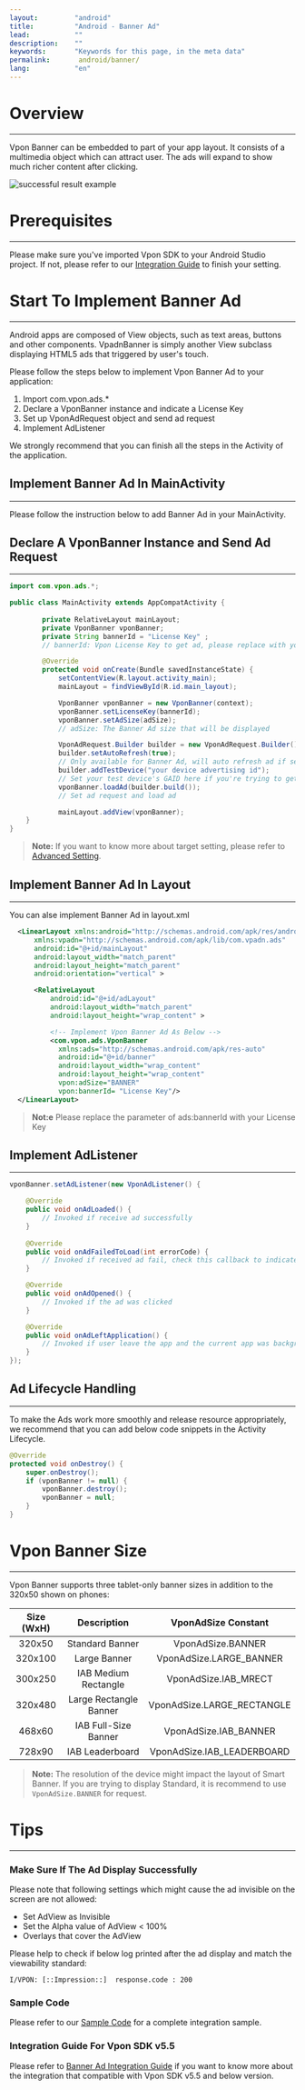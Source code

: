 ```yaml
---
layout:         "android"
title:          "Android - Banner Ad"
lead:           ""
description:    ""
keywords:       "Keywords for this page, in the meta data"
permalink:       android/banner/
lang:           "en"
---
```

# Overview
---
Vpon Banner can be embedded to part of your app layout. It consists of a multimedia object which can attract user. The ads will expand to show much richer content after clicking.

<img class="width-300" src="{{site.imgurl}}/Android_Banner.png" alt="successful result example">

# Prerequisites
---
Please make sure you've imported Vpon SDK to your Android Studio project. If not, please refer to our [Integration Guide]({{site.baseurl}}/android/integration-guide/) to finish your setting.

# Start To Implement Banner Ad
---
Android apps are composed of View objects, such as text areas, buttons and other components. VpadnBanner is simply another View subclass displaying HTML5 ads that triggered by user's touch.

Please follow the steps below to implement Vpon Banner Ad to your application:

1. Import com.vpon.ads.*
2. Declare a VponBanner instance and indicate a License Key
3. Set up VponAdRequest object and send ad request
4. Implement AdListener

We strongly recommend that you can finish all the steps in the Activity of the application.

## Implement Banner Ad In MainActivity
---
Please follow the instruction below to add Banner Ad in your MainActivity.

## Declare A VponBanner Instance and Send Ad Request
---
```java
import com.vpon.ads.*;

public class MainActivity extends AppCompatActivity {
        
        private RelativeLayout mainLayout;
        private VponBanner vponBanner;
        private String bannerId = "License Key" ;
        // bannerId: Vpon License Key to get ad, please replace with your own one

        @Override
  	    protected void onCreate(Bundle savedInstanceState) {
            setContentView(R.layout.activity_main);
            mainLayout = findViewById(R.id.main_layout);

            VponBanner vponBanner = new VponBanner(context);
            vponBanner.setLicenseKey(bannerId);
            vponBanner.setAdSize(adSize);
            // adSize: The Banner Ad size that will be displayed

            VponAdRequest.Builder builder = new VponAdRequest.Builder();
            builder.setAutoRefresh(true);
            // Only available for Banner Ad, will auto refresh ad if set true
            builder.addTestDevice("your device advertising id");
            // Set your test device's GAID here if you're trying to get Vpon test ad
            vponBanner.loadAd(builder.build());
            // Set ad request and load ad

            mainLayout.addView(vponBanner);
  	}
}
```

>**Note:** If you want to know more about target setting, please refer to [Advanced Setting](../advanced).


## Implement Banner Ad In Layout
---
You can alse implement Banner Ad in layout.xml

``` xml
  <LinearLayout xmlns:android="http://schemas.android.com/apk/res/android"
      xmlns:vpadn="http://schemas.android.com/apk/lib/com.vpadn.ads"
      android:id="@+id/mainLayout"
      android:layout_width="match_parent"
      android:layout_height="match_parent"
      android:orientation="vertical" >

      <RelativeLayout
          android:id="@+id/adLayout"
          android:layout_width="match_parent"
          android:layout_height="wrap_content" >

          <!-- Implement Vpon Banner Ad As Below -->
          <com.vpon.ads.VponBanner
            xmlns:ads="http://schemas.android.com/apk/res-auto"
            android:id="@+id/banner"
            android:layout_width="wrap_content"
            android:layout_height="wrap_content"
            vpon:adSize="BANNER"
            vpon:bannerId= "License Key"/>
  </LinearLayout>
```

> **Not:e** Please replace the parameter of ads:bannerId with your License Key


## Implement AdListener
---
```java
vponBanner.setAdListener(new VponAdListener() {

    @Override
    public void onAdLoaded() {
        // Invoked if receive ad successfully
    }
    
    @Override
    public void onAdFailedToLoad(int errorCode) {
        // Invoked if received ad fail, check this callback to indicates what type of failure occurred
    }

    @Override
    public void onAdOpened() {
        // Invoked if the ad was clicked
    }

    @Override
    public void onAdLeftApplication() {
        // Invoked if user leave the app and the current app was backgrounded
    }
});
```

## Ad Lifecycle Handling
---
To make the Ads work more smoothly and release resource appropriately, we recommend that you can add below code snippets in the Activity Lifecycle.

```java
@Override
protected void onDestroy() {
    super.onDestroy();
    if (vponBanner != null) {
        vponBanner.destroy();
        vponBanner = null;
    }
}
```

# Vpon Banner Size
---
Vpon Banner supports three tablet-only banner sizes in addition to the 320x50 shown on phones:

|      Size (WxH)            | Description    |  VponAdSize Constant            |
  :------------------------: | :-------------:| :-----------------------------:
  320x50                     | Standard Banner| VponAdSize.BANNER
  320x100                    | Large Banner   | VponAdSize.LARGE\_BANNER
  300x250                    |IAB Medium Rectangle| VponAdSize.IAB\_MRECT
  320x480                    | Large Rectangle Banner| VponAdSize.LARGE\_RECTANGLE
  468x60                     |IAB Full-Size Banner| VponAdSize.IAB\_BANNER
  728x90                     | IAB Leaderboard|  VponAdSize.IAB\_LEADERBOARD


<!--   320x100                    | Large Banner   | VponAdSize.LARGE_BANNER -->

>**Note:** The resolution of the device might impact the layout of Smart Banner. If you are trying to display Standard, it is recommend to use `VponAdSize.BANNER` for request.



# Tips  
---

### Make Sure If The Ad Display Successfully

Please note that following settings which might cause the ad invisible on the screen are not allowed:

* Set AdView as Invisible
* Set the Alpha value of AdView < 100%
* Overlays that cover the AdView


Please help to check if below log printed after the ad display and match the viewability standard:

```
I/VPON: [::Impression::]  response.code : 200
```


### Sample Code
Please refer to our [Sample Code] for a complete integration sample.

### Integration Guide For Vpon SDK v5.5
Please refer to [Banner Ad Integration Guide](../banner-under550) if you want to know more about the integration that compatible with Vpon SDK v5.5 and below version.

[Sample Code]: ../download/
